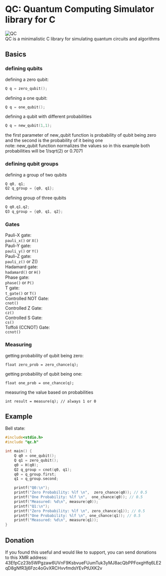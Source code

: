 # QC: Quantum Computing Simulator library for C
![QC](https://raw.githubusercontent.com/Null-byte-00/qc/main/image/qc.png)<br>
QC is a minimalistic C library for simulating quantum circuits and algorithms<br>
## Basics
### defining qubits
defining a zero qubit:
```c
Q q = zero_qubit();
```
defining a one qubit:
```c
Q q = one_qubit();
```
defining a qubit with different probabilities
```c
Q q = new_qubit(1,1);
```
the first parameter of new_qubit function is probability of qubit being zero and the second is the probability of it being one<br>
note: new_qubit function normalizes the values so in this example both probabilities will be 1/sqrt(2) or 0.7071<br>
### defining qubit groups 
defining a group of two qubits
```c
Q q0, q1;
Q2 q_group = {q0, q1};
```
defining group of three qubits<br>
```c
Q q0,q1,q2;
Q3 q_group = {q0, q1, q2};
```
### Gates
Pauli-X gate:<br>
``` pauli_x() ``` or  ``` X() ``` <br>
Pauli-Y gate:<br>
 ``` pauli_y() ```  or  ``` Y() ``` <br>
Pauli-Z gate:<br>
 ``` pauli_z() ```  or Z()<br>
Hadamard gate:<br>
 ``` hadamard() ```  or  ``` H() ``` <br>
Phase gate:<br>
 ``` phase() ```  or  ``` P() ``` <br>
T gate:<br>
 ``` t_gate() ```  or  ``` T() ``` <br>
Controlled NOT Gate:<br>
 ``` cnot() ``` <br>
Controlled Z Gate:<br>
 ``` cz() ``` <br>
Controlled S Gate:<br>
 ``` cs() ``` <br>
Toffoli (CCNOT) Gate:<br>
 ``` ccnot() ``` <br>

### Measuring
getting probability of qubit being zero:
```
float zero_prob = zero_chance(q);
```
getting probability of qubit being one:
```
float one_prob = one_chance(q);
```
measuring the value based on probabilities
```
int result = measure(q); // always 1 or 0
```
## Example
Bell state:
```c
#include<stdio.h>
#include "qc.h"

int main() {
    Q q0 = one_qubit();
    Q q1 = zero_qubit();
    q0 = H(q0);
    Q2 q_group = cnot(q0, q1);
    q0 = q_group.first;
    q1 = q_group.second;

    printf("Q0:\n");
    printf("Zero Probability: %lf \n",  zero_chance(q0)); // 0.5
    printf("One Probability: %lf \n",  one_chance(q0)); // 0.5
    printf("Measured: %d\n", measure(q0));
    printf("Q1:\n");
    printf("Zero Probability: %lf \n", zero_chance(q1)); // 0.5
    printf("One Probability: %lf \n", one_chance(q1)); // 0.5
    printf("Measured: %d\n", measure(q1));
}
```
## Donation
If you found this useful and would like to support, you can send donations to this XMR address: 
43EfpCz23b5WPgzaw6UVnF9KsbvueFUumTuk3yMJ8acQbPPFoxgHfq6LE2qD8gNfR3j6Fzc4oGvXRCHvvfmdsYEvPtUXK2v

